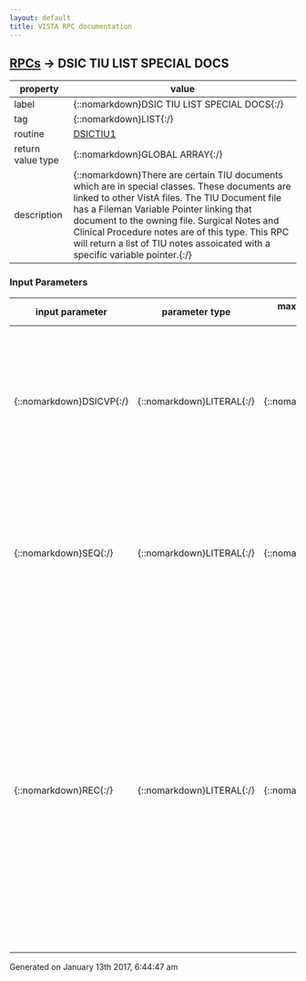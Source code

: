 ```yaml
---
layout: default
title: VISTA RPC documentation
---
```




## [RPCs](TableOfContent.md) &#8594; DSIC TIU LIST SPECIAL DOCS 

 property | value 
--- | --- 
 label | {::nomarkdown}DSIC TIU LIST SPECIAL DOCS{:/}
 tag | {::nomarkdown}LIST{:/}
 routine | [DSICTIU1](http://code.osehra.org/dox/Routine_DSICTIU1_source.html)
 return value type | {::nomarkdown}GLOBAL ARRAY{:/}
 description | {::nomarkdown}There are certain TIU documents which are in special classes.  These documents are linked to other VistA files.  The TIU Document file has a Fileman Variable Pointer linking that document to the owning file.  Surgical Notes and Clinical Procedure notes are of this type.  This RPC will return a list of TIU notes assoicated with a specific variable pointer.{:/}

### Input Parameters

| input parameter | parameter type | maximum data length | required | description | 
| --- | --- | --- | --- | --- | 
| {::nomarkdown}DSICVP{:/} | {::nomarkdown}LITERAL{:/} | {::nomarkdown}30{:/} | {::nomarkdown}true{:/} | {::nomarkdown}This is a Fileman Variable Pointer value to be used for looking up documents associated with it.  This parameter is optional.  However, if this parameter is not passed, then then REC parameter will be required.{:/} | 
| {::nomarkdown}SEQ{:/} | {::nomarkdown}LITERAL{:/} | {::nomarkdown}1{:/} | {::nomarkdown}true{:/} | {::nomarkdown}This optional single character flag indicates the date order for the list of documents to return.  D - return list in descending order, i.e., newest note first  A - return list in ascending order, i.e., oldest note first{:/} | 
| {::nomarkdown}REC{:/} | {::nomarkdown}LITERAL{:/} | {::nomarkdown}20{:/} | {::nomarkdown}true{:/} | {::nomarkdown}This parameter is optional.  However, if the DSICVP parameter is not passed, then this parameter must be passed.  This parameter allows the GUI to get a list of documents without having to pass the explicit Fileman Variable Pointer syntax.  The format of REC is code^ien. The following are the only allowed codes:  S - get documents associated with surgery case # from file 130 Example:  S^234 - get all TIU notes associated with surgical case# 234{:/} | 




 Generated on January 13th 2017, 6:44:47 am